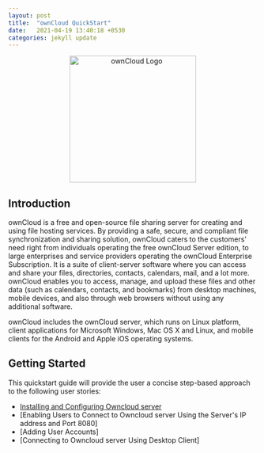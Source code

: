 ```yaml
---
layout: post
title:  "ownCloud QuickStart"
date:   2021-04-19 13:40:18 +0530
categories: jekyll update
---
```

<p align="center">
  <img src="https://user-images.githubusercontent.com/40832072/55623859-cf50e280-57c1-11e9-814b-8bdac30adac6.png" width="256" title="ownCloud Logo">
</p>

## Introduction

ownCloud is a free and open-source file sharing server for creating and using file hosting services. By providing a safe, secure, and compliant file synchronization and sharing solution, ownCloud caters to the customers' need right from individuals operating the free ownCloud Server edition, to large enterprises and service providers operating the ownCloud Enterprise Subscription. It is a suite of client-server software where you can access and share your files, directories, contacts, calendars, mail, and a lot more. ownCloud enables you to access, manage, and upload these files and other data (such as calendars, contacts, and bookmarks) from desktop machines, mobile devices, and also through web browsers without using any additional software.   

ownCloud includes the ownCloud server, which runs on Linux platform, client applications for Microsoft Windows, Mac OS X and Linux, and mobile clients for the Android and Apple iOS operating systems.

## Getting Started
This quickstart guide will provide the user a concise step-based approach to the following user stories:
* [Installing and Configuring Owncloud server](https://github.com/sindhu4512/project/blob/main/_pages/1-installing-owncloud.markdown)
* [Enabling Users to Connect to Owncloud server Using the Server's IP address and Port 8080]
* [Adding User Accounts]
* [Connecting to Owncloud server Using Desktop Client]
